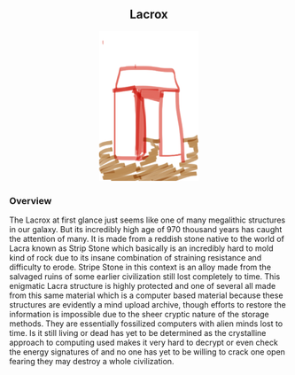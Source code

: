 
<h2 align="center">Lacrox
</h2>
<p align="center">
<img src="https://github.com/Insculpo/Sandbox_Galaxy/blob/Galactic/Stellar_Abyss_Setting_Bible/Photo_Directory/Lacrox.png" width="180" height="270">
</p>

### Overview

The Lacrox at first glance just seems like one of many megalithic structures in our galaxy.  But its incredibly high age of 970 thousand years has caught the attention of many.  It is made from a reddish stone native to the world of Lacra known as Strip Stone which basically is an incredibly hard to mold kind of rock due to its insane combination of straining resistance and difficulty to erode.  Stripe Stone in this context is an alloy made from the salvaged ruins of some earlier civilization still lost completely to time.  This enigmatic Lacra structure is highly protected and one of several all made from this same material which is a computer based material because these structures are evidently a mind upload archive, though efforts to restore the information is impossible due to the sheer cryptic nature of the storage methods.  They are essentially fossilized computers with alien minds lost to time.  Is it still living or dead has yet to be determined as the crystalline approach to computing used makes it very hard to decrypt or even check the energy signatures of and no one has yet to be willing to crack one open fearing they may destroy a whole civilization.
